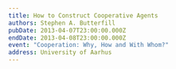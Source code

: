 ```yaml
---
title: How to Construct Cooperative Agents
authors: Stephen A. Butterfill
pubDate: 2013-04-07T23:00:00.000Z
endDate: 2013-04-08T23:00:00.000Z
event: "Cooperation: Why, How and With Whom?"
address: University of Aarhus
---
```


